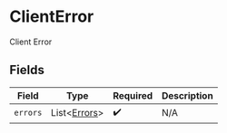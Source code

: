 # ClientError

Client Error


## Fields

| Field                                          | Type                                           | Required                                       | Description                                    |
| ---------------------------------------------- | ---------------------------------------------- | ---------------------------------------------- | ---------------------------------------------- |
| `errors`                                       | List\<[Errors](../../models/errors/Errors.md)> | :heavy_check_mark:                             | N/A                                            |